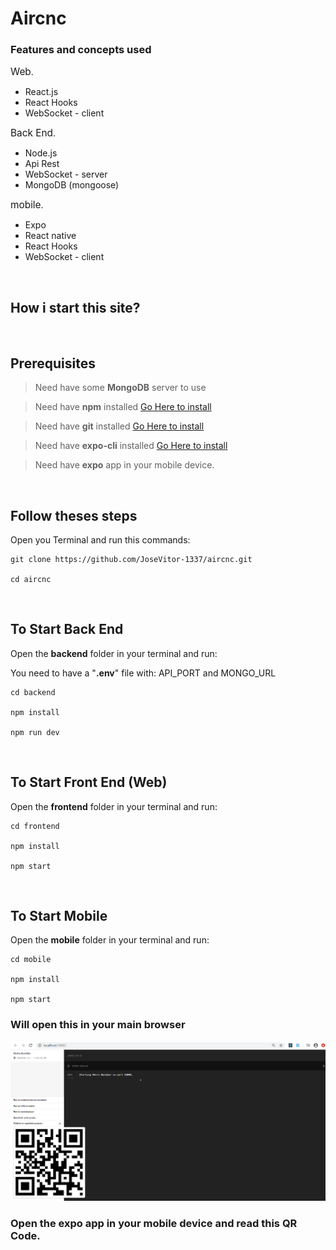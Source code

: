 # Aircnc

### Features and concepts used

<span style="font-size:1.1em">Web</span>.

- React.js
- React Hooks
- WebSocket - client

<span style="font-size:1.1em">Back End</span>.

- Node.js
- Api Rest
- WebSocket - server
- MongoDB (mongoose)

<span style="font-size:1.1em">mobile</span>.

- Expo
- React native
- React Hooks
- WebSocket - client

<br />

## How i start this site?

<br />

## Prerequisites

> Need have some **MongoDB** server to use

> Need have **npm** installed [Go Here to install](https://nodejs.org/en/)

> Need have **git** installed [Go Here to install](https://git-scm.com/downloads)

> Need have **expo-cli** installed [Go Here to install](https://docs.expo.io/)

> Need have **expo** app in your mobile device.

<br />

## Follow theses steps

Open you Terminal and run this commands:

```
git clone https://github.com/JoseVitor-1337/aircnc.git

cd aircnc

```

<br>

## To Start Back End

Open the **backend** folder in your terminal and run:

You need to have a "**.env**" file with: API_PORT and MONGO_URL

```
cd backend

npm install

npm run dev

```

<br>

## To Start Front End (Web)

Open the **frontend** folder in your terminal and run:

```
cd frontend

npm install

npm start

```

<br>

## To Start Mobile

Open the **mobile** folder in your terminal and run:

```
cd mobile

npm install

npm start

```

### Will open this in your main browser

![Metro-Bundler](https://github.com/JoseVitor-1337/aircnc/blob/master/expo.png)

### Open the expo app in your mobile device and read this QR Code.
